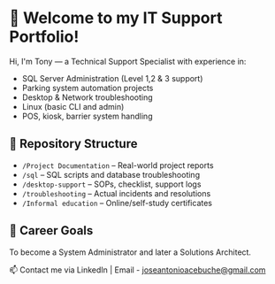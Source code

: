 # 👋 Welcome to my IT Support Portfolio!

Hi, I'm Tony — a Technical Support Specialist with experience in:

- SQL Server Administration (Level 1,2 & 3 support)
- Parking system automation projects
- Desktop & Network troubleshooting
- Linux (basic CLI and admin)
- POS, kiosk, barrier system handling

## 📁 Repository Structure
- `/Project Documentation` – Real-world project reports
- `/sql` – SQL scripts and database troubleshooting
- `/desktop-support` – SOPs, checklist, support logs
- `/troubleshooting` – Actual incidents and resolutions
- `/Informal education` – Online/self-study certificates

## 📌 Career Goals
To become a System Administrator and later a Solutions Architect.

📫 Contact me via LinkedIn | Email - joseantonioacebuche@gmail.com
